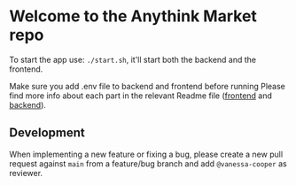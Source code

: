 # Welcome to the Anythink Market repo

To start the app use: `./start.sh`, it'll start both the backend and the frontend.

Make sure you add .env file to backend and frontend before running
Please find more info about each part in the relevant Readme file ([frontend](frontend/readme.md) and [backend](backend/README.md)).

## Development

When implementing a new feature or fixing a bug, please create a new pull request against `main` from a feature/bug branch and add `@vanessa-cooper` as reviewer.
